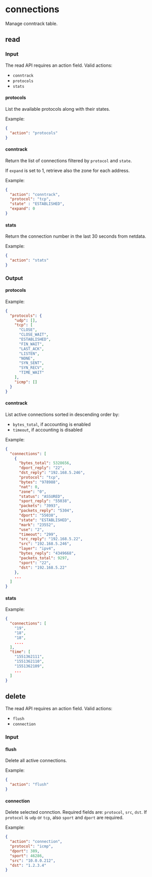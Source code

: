 # connections

Manage conntrack table.

## read

### Input

The read API requires an action field.
Valid actions:

- `conntrack`
- `protocols`
- `stats`

#### protocols

List the available protocols along with their states.

Example:
```json
{
  "action": "protocols"
}
```

#### conntrack

Return the list of connections filtered by `protocol` and `state`.

If `expand` is set to 1, retrieve also the zone for each address.

Example:
```json
{
  "action": "conntrack",
  "protocol": "tcp",
  "state" : "ESTABLISHED",
  "expand": 0
}
```

#### stats

Return the connection number in the last 30 seconds from netdata.

Example:
```json
{
  "action": "stats"
}
```

### Output

#### protocols

Example:
```json
{
  "protocols": {
    "udp": [],
    "tcp": [
      "CLOSE",
      "CLOSE_WAIT",
      "ESTABLISHED",
      "FIN_WAIT",
      "LAST_ACK",
      "LISTEN",
      "NONE",
      "SYN_SENT",
      "SYN_RECV",
      "TIME_WAIT"
    ],
    "icmp": []
  }
}
```

#### conntrack

List active connections sorted in descending order by:

- `bytes_total`, if accounting is enabled
- `timeout`, if accounting is disabled

Example:
```json
{
  "connections": [
    {
      "bytes_total": 5328656,
      "dport_reply": "22",
      "dst_reply": "192.168.5.246",
      "protocol": "tcp",
      "bytes": "978988",
      "nat": 0,
      "zone": "0",
      "status": "ASSURED",
      "sport_reply": "55038",
      "packets": "3993",
      "packets_reply": "5304",
      "dport": "55038",
      "state": "ESTABLISHED",
      "mark": "23552",
      "use": "2",
      "timeout": "299",
      "src_reply": "192.168.5.22",
      "src": "192.168.5.246",
      "layer": "ipv4",
      "bytes_reply": "4349668",
      "packets_total": 9297,
      "sport": "22",
      "dst": "192.168.5.22"
    },
    ...
  ]
}
```

#### stats

Example:
```json
{
  "connections": [
    "19",
    "18",
    "18",
    ....
  ],
  "time": [
    "1551362111",
    "1551362110",
    "1551362109",
    ...
  ]
}
```

## delete

The read API requires an action field.
Valid actions:

- `flush`
- `connection`

### Input

#### flush

Delete all active connections.

Example:
```json
{
  "action": "flush"
}
```

#### connection

Delete selected connction.
Required fields are: `protocol`, `src`, `dst`.
If `protocol` is `udp` or `tcp`, also `sport` and `dport` are required.

Example:
```json
{
  "action": "connection",
  "protocol": "icmp",
  "dport": 389,
  "sport": 46286,
  "src": "10.0.0.212",
  "dst": "1.2.3.4"
}
```

